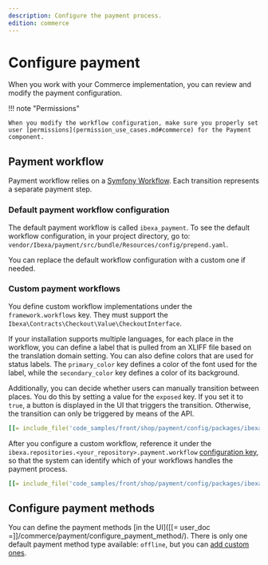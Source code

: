 ```yaml
---
description: Configure the payment process.
edition: commerce
---
```


# Configure payment

When you work with your Commerce implementation, you can review and modify the payment configuration.

!!! note "Permissions" 

    When you modify the workflow configuration, make sure you properly set user [permissions](permission_use_cases.md#commerce) for the Payment component.

## Payment workflow

Payment workflow relies on a [Symfony Workflow](http://symfony.com/doc/5.4/components/workflow.html).
Each transition represents a separate payment step. 

### Default payment workflow configuration

The default payment workflow is called `ibexa_payment`.
To see the default workflow configuration, in your project directory, go to: `vendor/Ibexa/payment/src/bundle/Resources/config/prepend.yaml`.

You can replace the default workflow configuration with a custom one if needed.

### Custom payment workflows

You define custom workflow implementations under the `framework.workflows` key. 
They must support the `Ibexa\Contracts\Checkout\Value\CheckoutInterface`.

If your installation supports multiple languages, for each place in the workflow, you can define a label that is pulled from an XLIFF file based on the translation domain setting. 
You can also define colors that are used for status labels.
The `primary_color` key defines a color of the font used for the label, while the `secondary_color` key defines a color of its background.

Additionally, you can decide whether users can manually transition between places. 
You do this by setting a value for the `exposed` key. 
If you set it to `true`, a button is displayed in the UI that triggers the transition. 
Otherwise, the transition can only be triggered by means of the API.

``` yaml
[[= include_file('code_samples/front/shop/payment/config/packages/ibexa.yaml', 7, 39) =]]
```

After you configure a custom workflow, reference it under the `ibexa.repositories.<your_repository>.payment.workflow` [configuration key](configuration.md#configuration-files),
so that the system can identify which of your workflows handles the payment process.

``` yaml
[[= include_file('code_samples/front/shop/payment/config/packages/ibexa.yaml', 0, 5) =]]
```

## Configure payment methods

You can define the payment methods [in the UI]([[= user_doc =]]/commerce/payment/configure_payment_method/).
There is only one default payment method type available: `offline`, but you can [add custom ones](extend_payment.md).

